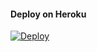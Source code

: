 #### Deploy on Heroku
[![Deploy](https://www.herokucdn.com/deploy/button.svg)](https://dashboard.heroku.com/new?template=https://github.com/dwiiaksa/File-Sharing-4Fsub)</br>
